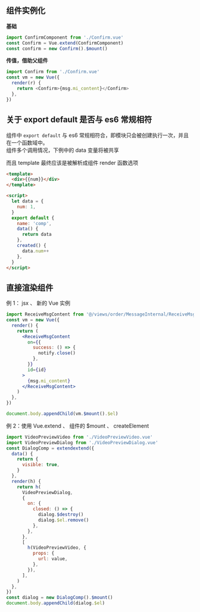 ## 组件实例化

**基础**

```js
import ConfirmComponent from './Confirm.vue'
const Confirm = Vue.extend(ConfirmComponent)
const confirm = new Confirm().$mount()
```

**传值，借助父组件**

```js
import Confirm from './Confirm.vue'
const vm = new Vue({
  render(r) {
    return <Confirm>{msg.mi_content}</Confirm>
  },
})
```

## 关于 export default 是否与 es6 常规相符

组件中 `export default` 与 es6 常规相符合，即模块只会被创建执行一次，并且在一个函数域中。  
组件多个调用情况，下例中的 data 变量将被共享

而且 template 最终应该是被解析成组件 render 函数选项

```html
<template>
  <div>{{num}}</div>
</template>

<script>
  let data = {
    num: 1,
  }
  export default {
    name: 'comp',
    data() {
      return data
    },
    created() {
      data.num++
    },
  }
</script>
```

## 直接渲染组件

例 1： jsx 、 新的 Vue 实例

```jsx
import ReceiveMsgContent from '@/views/order/MessageInternal/ReceiveMsgContent.vue'
const vm = new Vue({
  render() {
    return (
      <ReceiveMsgContent
        on={{
          success: () => {
            notify.close()
          },
        }}
        id={id}
      >
        {msg.mi_content}
      </ReceiveMsgContent>
    )
  },
})

document.body.appendChild(vm.$mount().$el)
```

例 2：使用 Vue.extend 、 组件的 $mount 、 createElement

```js
import VideoPreviewVideo from './VideoPreviewVideo.vue'
import VideoPreviewDialog from './VideoPreviewDialog.vue'
const DialogComp = extendextend({
  data() {
    return {
      visible: true,
    }
  },
  render(h) {
    return h(
      VideoPreviewDialog,
      {
        on: {
          closed: () => {
            dialog.$destroy()
            dialog.$el.remove()
          },
        },
      },
      [
        h(VideoPreviewVideo, {
          props: {
            url: value,
          },
        }),
      ],
    )
  },
})
const dialog = new DialogComp().$mount()
document.body.appendChild(dialog.$el)
```
